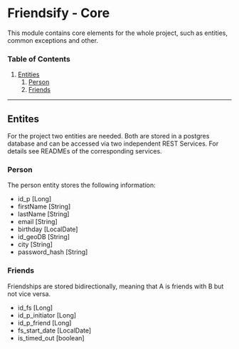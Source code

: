 # Friendsify - Core

<p>This module contains core elements for the whole project, such as entities, common exceptions and other.</p>

### Table of Contents

1. [ Entities ](#entities)
    1. [ Person ](#person)
    2. [ Friends ](#friends)
---
<a name="entities"></a>
## Entites
For the project two entities are needed. Both are stored in a postgres database and can be accessed via two independent 
REST Services. For details see READMEs of the corresponding services. 


<a name="person"></a>
### Person
The person entity stores the following information:

* id_p [Long]
* firstName [String]
* lastName [String]
* email [String]
* birthday [LocalDate]
* id_geoDB [String]
* city [String]
* password_hash [String]

<a name="friends"></a>
### Friends
Friendships are stored bidirectionally, meaning that A is friends with B but not vice versa.

* id_fs [Long]
* id_p_initiator [Long]
* id_p_friend [Long]
* fs_start_date [LocalDate]
* is_timed_out [boolean]